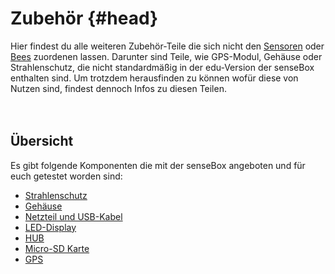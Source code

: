 # Zubehör {#head}

<div class="description">Hier findest du alle weiteren Zubehör-Teile die sich nicht den <a href="../sensoren/README.md">Sensoren</a> oder <a href="../bees/README.md">Bees</a> zuordenen lassen. Darunter sind Teile, wie GPS-Modul, Gehäuse oder Strahlenschutz, die nicht standardmäßig in der edu-Version der senseBox enthalten sind. Um trotzdem herausfinden zu können wofür diese von Nutzen sind, findest dennoch Infos zu diesen Teilen. </div>
<div class="line">
    <br>
    <br>
</div>

## Übersicht

Es gibt folgende Komponenten die mit der senseBox angeboten und für euch getestet worden sind:
* [Strahlenschutz](strahlenschutz.md)
* [Gehäuse](gehaeuse.md)
* [Netzteil und USB-Kabel](netzteil-und-usb-kabel.md)
* [LED-Display](led-display.md)
* [HUB](hub.md)
* [Micro-SD Karte](micro-sd-karte.md)
* [GPS](gps.md)

